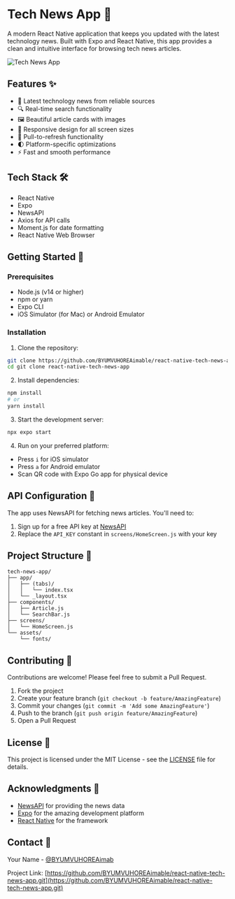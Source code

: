 # Tech News App 📱

A modern React Native application that keeps you updated with the latest technology news. Built with Expo and React Native, this app provides a clean and intuitive interface for browsing tech news articles.

![Tech News App](https://via.placeholder.com/800x400?text=Tech+News+App)

## Features ✨

- 📰 Latest technology news from reliable sources
- 🔍 Real-time search functionality
- 🖼️ Beautiful article cards with images
- 📱 Responsive design for all screen sizes
- 🔄 Pull-to-refresh functionality
- 🌓 Platform-specific optimizations
- ⚡ Fast and smooth performance

## Tech Stack 🛠

- React Native
- Expo
- NewsAPI
- Axios for API calls
- Moment.js for date formatting
- React Native Web Browser

## Getting Started 🚀

### Prerequisites

- Node.js (v14 or higher)
- npm or yarn
- Expo CLI
- iOS Simulator (for Mac) or Android Emulator

### Installation

1. Clone the repository:
```bash
git clone https://github.com/BYUMVUHOREAimable/react-native-tech-news-app.git
cd git clone react-native-tech-news-app
```

2. Install dependencies:
```bash
npm install
# or
yarn install
```

3. Start the development server:
```bash
npx expo start
```

4. Run on your preferred platform:
- Press `i` for iOS simulator
- Press `a` for Android emulator
- Scan QR code with Expo Go app for physical device

## API Configuration 🔑

The app uses NewsAPI for fetching news articles. You'll need to:

1. Sign up for a free API key at [NewsAPI](https://newsapi.org)
2. Replace the `API_KEY` constant in `screens/HomeScreen.js` with your key

## Project Structure 📁

```
tech-news-app/
├── app/
│   ├── (tabs)/
│   │   └── index.tsx
│   └── _layout.tsx
├── components/
│   ├── Article.js
│   └── SearchBar.js
├── screens/
│   └── HomeScreen.js
└── assets/
    └── fonts/
```

## Contributing 🤝

Contributions are welcome! Please feel free to submit a Pull Request.

1. Fork the project
2. Create your feature branch (`git checkout -b feature/AmazingFeature`)
3. Commit your changes (`git commit -m 'Add some AmazingFeature'`)
4. Push to the branch (`git push origin feature/AmazingFeature`)
5. Open a Pull Request

## License 📝

This project is licensed under the MIT License - see the [LICENSE](LICENSE) file for details.

## Acknowledgments 🙏

- [NewsAPI](https://newsapi.org) for providing the news data
- [Expo](https://expo.dev) for the amazing development platform
- [React Native](https://reactnative.dev) for the framework

## Contact 📧

Your Name - [@BYUMVUHOREAimab](https://twitter.com/BYUMVUHOREAimab)

Project Link: [https://github.com/BYUMVUHOREAimable/react-native-tech-news-app.git](https://github.com/BYUMVUHOREAimable/react-native-tech-news-app.git)
